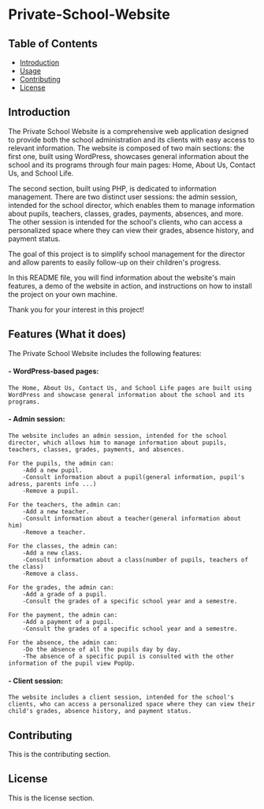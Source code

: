 # Private-School-Website

## Table of Contents

- [Introduction](#introduction)
- [Usage](#usage)
- [Contributing](#contributing)
- [License](#license)

## Introduction

The Private School Website is a comprehensive web application designed to provide both the school administration and its clients with easy access to relevant information. The website is composed of two main sections: the first one, built using WordPress, showcases general information about the school and its programs through four main pages: Home, About Us, Contact Us, and School Life.

The second section, built using PHP, is dedicated to information management. There are two distinct user sessions: the admin session, intended for the school director, which enables them to manage information about pupils, teachers, classes, grades, payments, absences, and more. The other session is intended for the school's clients, who can access a personalized space where they can view their grades, absence history, and payment status.

The goal of this project is to simplify school management for the director and allow parents to easily follow-up on their children's progress.

In this README file, you will find information about the website's main features, a demo of the website in action, and instructions on how to install the project on your own machine.

Thank you for your interest in this project!



## Features (What it does)

The Private School Website includes the following features:

#### - WordPress-based pages:
    The Home, About Us, Contact Us, and School Life pages are built using WordPress and showcase general information about the school and its programs.


#### - Admin session:
    The website includes an admin session, intended for the school director, which allows him to manage information about pupils, teachers, classes, grades, payments, and absences.

    For the pupils, the admin can:
        -Add a new pupil.
        -Consult information about a pupil(general information, pupil's adress, parents info ...)
        -Remove a pupil.

    For the teachers, the admin can:
        -Add a new teacher.
        -Consult information about a teacher(general information about him)
        -Remove a teacher.

    For the classes, the admin can:
        -Add a new class.
        -Consult information about a class(number of pupils, teachers of the class)
        -Remove a class.

    For the grades, the admin can:
        -Add a grade of a pupil.
        -Consult the grades of a specific school year and a semestre.

    For the payment, the admin can:
        -Add a payment of a pupil.
        -Consult the grades of a specific school year and a semestre.

    For the absence, the admin can:
        -Do the absence of all the pupils day by day.
        -The absence of a specific pupil is consulted with the other information of the pupil view PopUp.



#### - Client session:
    The website includes a client session, intended for the school's clients, who can access a personalized space where they can view their child's grades, absence history, and payment status.



## Contributing

This is the contributing section.

## License

This is the license section.